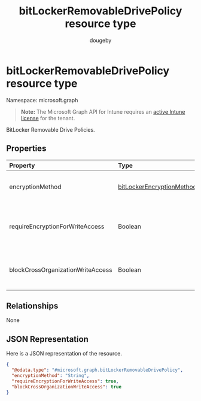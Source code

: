 ﻿---
title: "bitLockerRemovableDrivePolicy resource type"
description: "BitLocker Removable Drive Policies."
author: "dougeby"
localization_priority: Normal
ms.prod: "intune"
doc_type: resourcePageType
---

# bitLockerRemovableDrivePolicy resource type

Namespace: microsoft.graph

> **Note:** The Microsoft Graph API for Intune requires an [active Intune license](https://go.microsoft.com/fwlink/?linkid=839381) for the tenant.

BitLocker Removable Drive Policies.

## Properties

| Property                          | Type                                                                                       | Description                                                                                                                                                      |
| :-------------------------------- | :----------------------------------------------------------------------------------------- | :--------------------------------------------------------------------------------------------------------------------------------------------------------------- |
| encryptionMethod                  | [bitLockerEncryptionMethod](../resources/intune-deviceconfig-bitlockerencryptionmethod.md) | Select the encryption method for removable  drives. Possible values are: `aesCbc128`, `aesCbc256`, `xtsAes128`, `xtsAes256`.                                     |
| requireEncryptionForWriteAccess   | Boolean                                                                                    | Indicates whether to block write access to devices configured in another organization.  If requireEncryptionForWriteAccess is false, this value does not affect. |
| blockCrossOrganizationWriteAccess | Boolean                                                                                    | This policy setting determines whether BitLocker protection is required for removable data drives to be writable on a computer.                                  |

## Relationships

None

## JSON Representation

Here is a JSON representation of the resource.

<!-- {
  "blockType": "resource",
  "@odata.type": "microsoft.graph.bitLockerRemovableDrivePolicy"
}
-->

```json
{
  "@odata.type": "#microsoft.graph.bitLockerRemovableDrivePolicy",
  "encryptionMethod": "String",
  "requireEncryptionForWriteAccess": true,
  "blockCrossOrganizationWriteAccess": true
}
```
